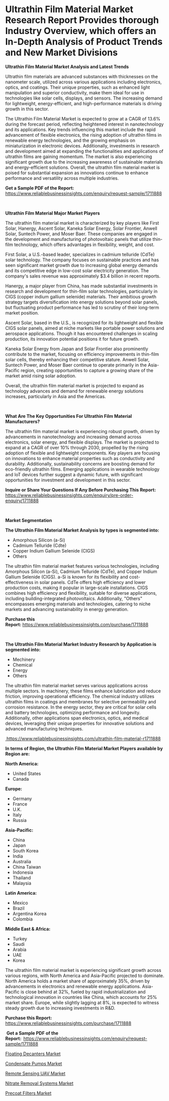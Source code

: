 <p><h1>Ultrathin Film Material Market Research Report Provides thorough Industry Overview, which offers an In-Depth Analysis of Product Trends and New Market Divisions</h1></p><p><strong>Ultrathin Film Material Market Analysis and Latest Trends</strong></p>
<p><p>Ultrathin film materials are advanced substances with thicknesses on the nanometer scale, utilized across various applications including electronics, optics, and coatings. Their unique properties, such as enhanced light manipulation and superior conductivity, make them ideal for use in technologies like solar cells, displays, and sensors. The increasing demand for lightweight, energy-efficient, and high-performance materials is driving growth in this sector.</p><p>The Ultrathin Film Material Market is expected to grow at a CAGR of 13.6% during the forecast period, reflecting heightened interest in nanotechnology and its applications. Key trends influencing this market include the rapid advancement of flexible electronics, the rising adoption of ultrathin films in renewable energy technologies, and the growing emphasis on miniaturization in electronic devices. Additionally, investments in research and development aimed at expanding the functionalities and applications of ultrathin films are gaining momentum. The market is also experiencing significant growth due to the increasing awareness of sustainable materials and energy-efficient solutions. Overall, the ultrathin film material market is poised for substantial expansion as innovations continue to enhance performance and versatility across multiple industries.</p></p>
<p><strong>Get a Sample PDF of the Report:&nbsp;</strong> <a href="https://www.reliablebusinessinsights.com/enquiry/request-sample/1711888?utm_campaign=1571&utm_medium=2&utm_source=Github&utm_content=ia&utm_term=22102024&utm_id=ultrathin-film-material">https://www.reliablebusinessinsights.com/enquiry/request-sample/1711888</a></p>
<p>&nbsp;</p>
<p><strong>Ultrathin Film Material Major Market Players</strong></p>
<p><p>The ultrathin film material market is characterized by key players like First Solar, Hanergy, Ascent Solar, Kaneka Solar Energy, Solar Frontier, Anwell Solar, Suntech Power, and Moser Baer. These companies are engaged in the development and manufacturing of photovoltaic panels that utilize thin-film technology, which offers advantages in flexibility, weight, and cost.</p><p>First Solar, a U.S.-based leader, specializes in cadmium telluride (CdTe) solar technology. The company focuses on sustainable practices and has seen significant market growth due to increasing global energy demands and its competitive edge in low-cost solar electricity generation. The company's sales revenue was approximately $3.4 billion in recent reports.</p><p>Hanergy, a major player from China, has made substantial investments in research and development for thin-film solar technologies, particularly in CIGS (copper indium gallium selenide) materials. Their ambitious growth strategy targets diversification into energy solutions beyond solar panels, but fluctuating product performance has led to scrutiny of their long-term market position.</p><p>Ascent Solar, based in the U.S., is recognized for its lightweight and flexible CIGS solar panels, aimed at niche markets like portable power solutions and aerospace applications. Though it has encountered challenges in scaling production, its innovation potential positions it for future growth.</p><p>Kaneka Solar Energy from Japan and Solar Frontier also prominently contribute to the market, focusing on efficiency improvements in thin-film solar cells, thereby enhancing their competitive stature. Anwell Solar, Suntech Power, and Moser Baer continue to operate primarily in the Asia-Pacific region, creating opportunities to capture a growing share of the market amid rising solar adoption.</p><p>Overall, the ultrathin film material market is projected to expand as technology advances and demand for renewable energy solutions increases, particularly in Asia and the Americas.</p></p>
<p>&nbsp;</p>
<p><strong>What Are The Key Opportunities For Ultrathin Film Material Manufacturers?</strong></p>
<p><p>The ultrathin film material market is experiencing robust growth, driven by advancements in nanotechnology and increasing demand across electronics, solar energy, and flexible displays. The market is projected to expand at a CAGR of over 10% through 2030, propelled by the rising adoption of flexible and lightweight components. Key players are focusing on innovations to enhance material properties such as conductivity and durability. Additionally, sustainability concerns are boosting demand for eco-friendly ultrathin films. Emerging applications in wearable technology and IoT devices further suggest a dynamic future, with significant opportunities for investment and development in this sector.</p></p>
<p><strong>Inquire or Share Your Questions If Any Before Purchasing This Report:</strong> <a href="https://www.reliablebusinessinsights.com/enquiry/pre-order-enquiry/1711888?utm_campaign=1571&utm_medium=2&utm_source=Github&utm_content=ia&utm_term=22102024&utm_id=ultrathin-film-material">https://www.reliablebusinessinsights.com/enquiry/pre-order-enquiry/1711888</a></p>
<p>&nbsp;</p>
<p><strong>Market Segmentation</strong></p>
<p><strong>The Ultrathin Film Material Market Analysis by types is segmented into:</strong></p>
<p><ul><li>Amorphous Silicon (a-Si)</li><li>Cadmium Telluride (Cdte)</li><li>Copper Indium Gallium Selenide (CIGS)</li><li>Others</li></ul></p>
<p><p>The ultrathin film material market features various technologies, including Amorphous Silicon (a-Si), Cadmium Telluride (CdTe), and Copper Indium Gallium Selenide (CIGS). a-Si is known for its flexibility and cost-effectiveness in solar panels. CdTe offers high efficiency and lower production costs, making it popular in large-scale installations. CIGS combines high efficiency and flexibility, suitable for diverse applications, including building-integrated photovoltaics. Additionally, "Others" encompasses emerging materials and technologies, catering to niche markets and advancing sustainability in energy generation.</p></p>
<p><strong>Purchase this Report:&nbsp;</strong><a href="https://www.reliablebusinessinsights.com/purchase/1711888?utm_campaign=1571&utm_medium=2&utm_source=Github&utm_content=ia&utm_term=22102024&utm_id=ultrathin-film-material">https://www.reliablebusinessinsights.com/purchase/1711888</a></p>
<p>&nbsp;</p>
<p><strong>The Ultrathin Film Material Market Industry Research by Application is segmented into:</strong></p>
<p><ul><li>Mechinery</li><li>Chemical</li><li>Energy</li><li>Others</li></ul></p>
<p><p>The ultrathin film material market serves various applications across multiple sectors. In machinery, these films enhance lubrication and reduce friction, improving operational efficiency. The chemical industry utilizes ultrathin films in coatings and membranes for selective permeability and corrosion resistance. In the energy sector, they are critical for solar cells and battery technologies, optimizing performance and longevity. Additionally, other applications span electronics, optics, and medical devices, leveraging their unique properties for innovative solutions and advanced manufacturing techniques.</p></p>
<p><a href="https://www.reliablebusinessinsights.com/ultrathin-film-material-r1711888?utm_campaign=1571&utm_medium=2&utm_source=Github&utm_content=ia&utm_term=22102024&utm_id=ultrathin-film-material">&nbsp;https://www.reliablebusinessinsights.com/ultrathin-film-material-r1711888</a></p>
<p><strong>In terms of Region, the Ultrathin Film Material Market Players available by Region are:</strong></p>
<p>
    <p> <strong> North America: </strong>
        <ul>
            <li>United States</li>
            <li>Canada</li>
        </ul>
        </p> 
    <p> <strong> Europe: </strong>
        <ul>
            <li>Germany</li>
            <li>France</li>
            <li>U.K.</li>
            <li>Italy</li>
            <li>Russia</li>
        </ul>
        </p> 
    <p> <strong> Asia-Pacific: </strong>
        <ul>
            <li>China</li>
            <li>Japan</li>
            <li>South Korea</li>
            <li>India</li>
            <li>Australia</li>
            <li>China Taiwan</li>
            <li>Indonesia</li>
            <li>Thailand</li>
            <li>Malaysia</li>
        </ul>
        </p> 
    <p> <strong> Latin America: </strong>
        <ul>
            <li>Mexico</li>
            <li>Brazil</li>
            <li>Argentina Korea</li>
            <li>Colombia</li>
        </ul>
        </p> 
    <p> <strong> Middle East & Africa: </strong>
        <ul>
            <li>Turkey</li>
            <li>Saudi</li>
            <li>Arabia</li>
            <li>UAE</li>
            <li>Korea</li>
        </ul>
    </p>
    </p>
<p><p>The ultrathin film material market is experiencing significant growth across various regions, with North America and Asia-Pacific projected to dominate. North America holds a market share of approximately 35%, driven by advancements in electronics and renewable energy applications. Asia-Pacific is close behind at 32%, fueled by rapid industrialization and technological innovation in countries like China, which accounts for 25% market share. Europe, while slightly lagging at 8%, is expected to witness steady growth due to increasing investments in R&D.</p></p>
<p><strong>Purchase this Report: </strong><a href="https://www.reliablebusinessinsights.com/purchase/1711888?utm_campaign=1571&utm_medium=2&utm_source=Github&utm_content=ia&utm_term=22102024&utm_id=ultrathin-film-material">https://www.reliablebusinessinsights.com/purchase/1711888</a></p>
<p>&nbsp;<strong>Get a Sample PDF of the Report:&nbsp;&nbsp;</strong><a href="https://www.reliablebusinessinsights.com/enquiry/request-sample/1711888?utm_campaign=1571&utm_medium=2&utm_source=Github&utm_content=ia&utm_term=22102024&utm_id=ultrathin-film-material">https://www.reliablebusinessinsights.com/enquiry/request-sample/1711888</a></p>
<p><strong></strong></p>
<p><p><a href="https://www.linkedin.com/pulse/floating-decanters-market-report-product-type-end-use-p2tye?utm_campaign=1571&utm_medium=2&utm_source=Github&utm_content=ia&utm_term=22102024&utm_id=ultrathin-film-material">Floating Decanters Market</a></p><p><a href="https://www.linkedin.com/pulse/condensate-pumps-market-segmentation-applications-types-l5xke?utm_campaign=1571&utm_medium=2&utm_source=Github&utm_content=ia&utm_term=22102024&utm_id=ultrathin-film-material">Condensate Pumps Market</a></p><p><a href="https://www.linkedin.com/pulse/remote-sensing-uav-market-segmentation-applications-types-l3vlf?utm_campaign=1571&utm_medium=2&utm_source=Github&utm_content=ia&utm_term=22102024&utm_id=ultrathin-film-material">Remote Sensing UAV Market</a></p><p><a href="https://www.linkedin.com/pulse/nitrate-removal-systems-market-size-segmentation-trends-growth-xnp8e?utm_campaign=1571&utm_medium=2&utm_source=Github&utm_content=ia&utm_term=22102024&utm_id=ultrathin-film-material">Nitrate Removal Systems Market</a></p><p><a href="https://www.linkedin.com/pulse/investment-opportunities-precoat-filters-sector-risk-analysis-iiige?utm_campaign=1571&utm_medium=2&utm_source=Github&utm_content=ia&utm_term=22102024&utm_id=ultrathin-film-material">Precoat Filters Market</a></p></p>